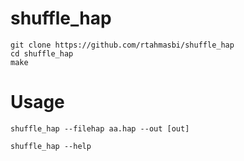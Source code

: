 # shuffle_hap

    git clone https://github.com/rtahmasbi/shuffle_hap
    cd shuffle_hap
    make


# Usage
    shuffle_hap --filehap aa.hap --out [out]

    shuffle_hap --help

